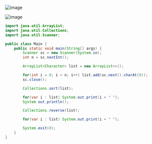 ![image](https://github.com/user-attachments/assets/c7166fe7-260c-42c5-9044-a3214b531fb3)

![image](https://github.com/user-attachments/assets/d70824ee-ac0d-4c47-8cb0-32d2b7e66d41)

```java
import java.util.ArrayList;
import java.util.Collections;
import java.util.Scanner;

public class Main {
    public static void main(String[] args) {
        Scanner sc = new Scanner(System.in);
        int n = sc.nextInt();

        ArrayList<Character> list = new ArrayList<>();

        for(int i = 0; i < n; i++) list.add(sc.next().charAt(0));
        sc.close();

        Collections.sort(list);

        for(var i : list) System.out.print(i + " ");
        System.out.println();

        Collections.reverse(list);

        for(var i : list) System.out.print(i + " ");

        System.exit(0);
    }
}
```
